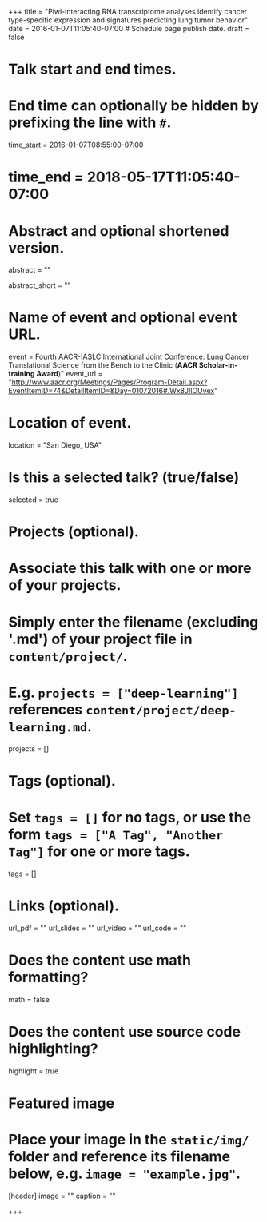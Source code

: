 +++
title = "Piwi-interacting RNA transcriptome analyses identify cancer type-specific expression and signatures predicting lung tumor behavior"
date = 2016-01-07T11:05:40-07:00  # Schedule page publish date.
draft = false

# Talk start and end times.
#   End time can optionally be hidden by prefixing the line with `#`.
time_start = 2016-01-07T08:55:00-07:00
# time_end = 2018-05-17T11:05:40-07:00

# Abstract and optional shortened version.
abstract = ""  

abstract_short = ""

# Name of event and optional event URL.
event = Fourth AACR-IASLC International Joint Conference: Lung Cancer Translational Science from the Bench to the Clinic (**AACR Scholar-in-training Award**)"
event_url = "http://www.aacr.org/Meetings/Pages/Program-Detail.aspx?EventItemID=74&DetailItemID=&Day=01072016#.Wx8JIlOUvex"

# Location of event.
location = "San Diego, USA"

# Is this a selected talk? (true/false)
selected = true

# Projects (optional).
#   Associate this talk with one or more of your projects.
#   Simply enter the filename (excluding '.md') of your project file in `content/project/`.
#   E.g. `projects = ["deep-learning"]` references `content/project/deep-learning.md`.
projects = []

# Tags (optional).
#   Set `tags = []` for no tags, or use the form `tags = ["A Tag", "Another Tag"]` for one or more tags.
tags = []

# Links (optional).
url_pdf = ""
url_slides = ""
url_video = ""
url_code = ""

# Does the content use math formatting?
math = false

# Does the content use source code highlighting?
highlight = true

# Featured image
# Place your image in the `static/img/` folder and reference its filename below, e.g. `image = "example.jpg"`.
[header]
image = ""
caption = ""

+++
